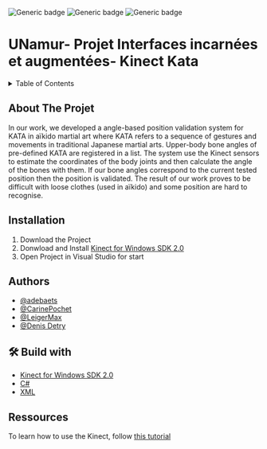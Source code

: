 ![Generic badge](https://img.shields.io/badge/STATUT-DEV-blue.svg)   ![Generic badge](https://img.shields.io/badge/VERSION-0.2-green.svg) ![Generic badge](https://img.shields.io/badge/SCHOOL_PROJET-UNamur-green.svg)


# UNamur- Projet Interfaces incarnées et augmentées- Kinect Kata

<details>
  <summary>Table of Contents</summary>
  <ol>
    <li>
      <a href="#about-the-project">About The Project</a>
    </li>
    <li><a href="#installation">Installation</a></li>
    <li><a href="#authors">Authors</a></li>
    <li><a href="#-build-with">Build with</a></li>
    <li><a href="#ressources">Ressources</a></li>
  </ol>
</details>


## About The Projet
In our work, we developed a angle-based position validation system for KATA in aïkido martial art where KATA refers to a sequence of gestures and movements in traditional Japanese martial arts. Upper-body bone angles of pre-defined KATA are registered in a list. The system use the Kinect sensors to estimate the coordinates of the body joints and then calculate the angle of the bones with them. If our bone angles correspond to the current tested position then the position is validated. The result of our work proves to be difficult with loose clothes (used in aïkido) and some position are hard to recognise.

## Installation
1. Download the Project
2. Donwload and Install [Kinect for Windows SDK 2.0](https://www.microsoft.com/en-us/download/details.aspx?id=44561)
3. Open Project in Visual Studio for start

    
## Authors
- [@adebaets](https://github.com/adebaets)
- [@CarinePochet](https://github.com/CarinePochet)
- [@LeigerMax](https://github.com/LeigerMax)
- [@Denis Detry](https://github.com/denisdetry)


## 🛠 Build with
- [Kinect for Windows SDK 2.0](https://www.microsoft.com/en-us/download/details.aspx?id=44561)
- [C#](https://www.microsoft.com/en-us/download/details.aspx?id=7029)
- [XML](https://www.ibm.com/docs/en/tnpm/1.4.4?topic=downloads-downloading-xml-file)

## Ressources 
To learn how to use the Kinect, follow [this tutorial](https://github.com/violetasdev/bodytrackingdepth_course)

